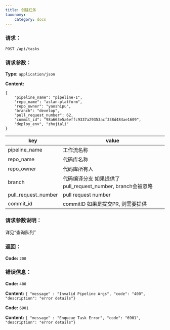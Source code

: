 ```yaml
---
title: 创建任务
taxonomy:
    category: docs
---
```


### 请求：

    POST /api/tasks


### 请求参数：

**Type:** `application/json`

**Content:**

```
{
    "pipeline_name": "pipeline-1",
    "repo_name": "aslan-platform",
    "repo_owner": "yaoshipu",
    "branch": "develop",
    "pull_request_number": 62,
    "commit_id": "98a663e5a6effc9337a29353acf338d484ae1609",
    "deploy_env", "zhujiali"
}
```

|key|value|
|---|---|
|pipeline_name|工作流名称|
|repo_name|代码库名称|
|repo_owner|代码库所有人|
|branch|代码编译分支 如果提供了pull_request_number, branch会被忽略|
|pull_request_number|pull request number|
|commit_id|commitID 如果是提交PR, 则需要提供|

### 请求参数说明：

详见“查询队列”

### 返回：

**Code:** `200`

### 错误信息：

**Code:** `400`

**Content:** `{ "message" : "Invalid Pipeline Args", "code": "400", "description": "error details"}`

**Code:** `6901`

**Content:** `{ "message" : "Enqueue Task Error", "code": "6901", "description": "error details"}`